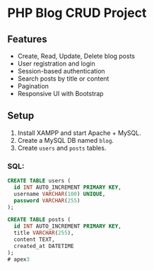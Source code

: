 # PHP Blog CRUD Project

## Features
- Create, Read, Update, Delete blog posts
- User registration and login
- Session-based authentication
- Search posts by title or content
- Pagination
- Responsive UI with Bootstrap

## Setup
1. Install XAMPP and start Apache + MySQL.
2. Create a MySQL DB named `blog`.
3. Create `users` and `posts` tables.

### SQL:
```sql
CREATE TABLE users (
  id INT AUTO_INCREMENT PRIMARY KEY,
  username VARCHAR(100) UNIQUE,
  password VARCHAR(255)
);

CREATE TABLE posts (
  id INT AUTO_INCREMENT PRIMARY KEY,
  title VARCHAR(255),
  content TEXT,
  created_at DATETIME
);
#   a p e x 3  
 